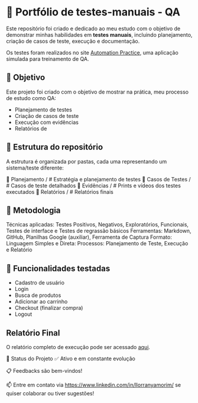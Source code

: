 # 🧪 Portfólio de testes-manuais - QA
Este repositório foi criado e dedicado ao meu estudo com o objetivo de demonstrar minhas habilidades em **testes manuais**, incluindo planejamento, criação de casos de teste, execução e documentação.

Os testes foram realizados no site [Automation Practice](https://www.automationpratice.com.br/), uma aplicação simulada para treinamento de QA.


## 🎯 Objetivo
Este projeto foi criado com o objetivo de mostrar na prática, meu processo de estudo como QA:

- Planejamento de testes
- Criação de casos de teste
- Execução com evidências
- Relatórios de 


## 🧱 Estrutura do repositório
A estrutura é organizada por pastas, cada uma representando um sistema/teste diferente:

📁 Planejamento / # Estratégia e planejamento de testes
📁 Casos de Testes / # Casos de teste detalhados
📁 Evidências / # Prints e vídeos dos testes executados
📁 Relatórios / # Relatórios finais


## 🧪 Metodologia

Técnicas aplicadas: Testes Positivos, Negativos, Exploratórios, Funcionais, Testes de interface e Testes de regrassão básicos
Ferramentas: Markdown, GitHub, Planilhas Google (auxiliar), Ferramenta de Captura
Formato: Linguagem Simples e Direta:
Processos: Planejamento de Teste, Execução e Relatório

## 📌 Funcionalidades testadas

- Cadastro de usuário
- Login
- Busca de produtos
- Adicionar ao carrinho
- Checkout (finalizar compra)
- Logout

  
## Relatório Final

O relatório completo de execução pode ser acessado [aqui](./04_relatorios/relatorio-execucao.md).

📌 Status do Projeto
✅ Ativo e em constante evolução 

📋 Feedbacks são bem-vindos!

📫 Entre em contato via https://www.linkedin.com/in/llorranyamorim/ se quiser colaborar ou tiver sugestões!
